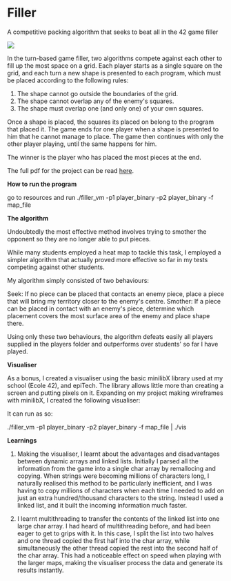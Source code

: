 # Filler
A competitive packing algorithm that seeks to beat all in the 42 game filler

<img src="https://media.giphy.com/media/3q1uejtiT7nBYAcEta/giphy.gif" />

In the turn-based game filler, two algorithms compete against each other to fill up the most space on a grid. Each player starts as a single square on the grid, and each turn a new shape is presented to each program, which must be placed according to the following rules:

1. The shape cannot go outside the boundaries of the grid.
2. The shape cannot overlap any of the enemy's squares.
3. The shape must overlap one (and only one) of your own squares.

Once a shape is placed, the squares its placed on belong to the program that placed it. The game ends for one player when a shape is presented to him that he cannot manage to place. The game then continues with only the other player playing, until the same happens for him.

The winner is the player who has placed the most pieces at the end.

The full pdf for the project can be read <a href="https://github.com/SamLynnEvans/Filler/blob/master/filler.en.pdf">here</a>.

<b>How to run the program</b>

go to resources and run ./filler_vm -p1 player_binary -p2 player_binary -f map_file

<b>The algorithm</b>

Undoubtedly the most effective method involves trying to smother the opponent so they are no longer able to put pieces.

While many students employed a heat map to tackle this task, I employed a simpler algorithm that actually proved more effective so far in my tests competing against other students.

My algorithm simply consisted of two behaviours:

Seek: If no piece can be placed that contacts an enemy piece, place a piece that will bring my territory closer to the enemy's centre.
Smother: If a piece can be placed in contact with an enemy's piece, determine which placement covers the most surface area of the enemy and place shape there.

Using only these two behaviours, the algorithm defeats easily all players supplied in the players folder and outperforms over students' so far I have played.

<b>Visualiser</b>

As a bonus, I created a visualiser using the basic minilibX library used at my school (Ecole 42), and epiTech. The library allows little more than creating a screen and putting pixels on it. Expanding on my project making wireframes with minilibX, I 
created the following visualiser:

It can run as so:

./filler_vm -p1 player_binary -p2 player_binary -f map_file | ./vis

<b>Learnings</b>

1. Making the visualiser, I learnt about the advantages and disadvantages between dynamic arrays and linked lists. Initially I parsed all the information from the game into a single char array by remallocing and copying. When strings were becoming millions of characters long, I naturally realised this method to be particularly inefficient, and I was having to copy millions of characters when each time I needed to add on just an extra hundred/thousand characters to the string. Instead I used a linked list, and it built the incoming information much faster.

2. I learnt multithreading to transfer the contents of the linked list into one large char array. I had heard of multithreading before, and had been eager to get to grips with it. In this case, I split the list into two halves and one thread copied the first half into the char array, while simultaneously the other thread copied the rest into the second half of the char array. This had a noticeable effect on speed when playing with the larger maps, making the visualiser process the data and generate its results instantly.
